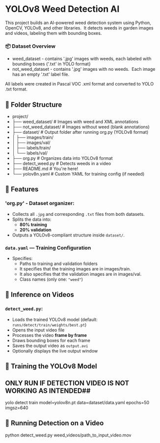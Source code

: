 # YOLOv8 Weed Detection AI

This project builds an AI-powered weed detection system using Python, OpenCV, YOLOv8, and other libraries.  It detects weeds in garden images and videos, labeling them with bounding boxes.

### 📦 Dataset Overview
- weed_dataset - contains '.jpg' images with weeds, each labeled with bounding boxes {'.txt' in YOLO format}
- not_weed_dataset - contains '.jpg' images with no weeds.  Each image has an empty '.txt' label file.        

All labels were created in Pascal VOC .xml format and converted to YOLO .txt format.

## 📁 Folder Structure

- project/
- ├── weed_dataset/ # Images with weed and XML annotations 
- ├── not_weed_dataset/ # Images without weed (blank annotations)
- ├── dataset/ # Output folder after running org.py (YOLOv8 format)
- │ ├── images/train/
- │ ├── images/val/
- │ ├── labels/train/
- │ └── labels/val/
- ├── org.py # Organizes data into YOLOv8 format
- ├── detect_weed.py # Detects weeds in a video
- ├── README.md # You're here!
- └── yolov8n.yaml # Custom YAML for training config (if needed)



## 🔧 Features

### 'org.py' - Dataset organizer:
- Collects all `.jpg` and corresponding `.txt` files from both datasets.
- Splits the data into:
  - **80% training**
  - **20% validation**
- Outputs a YOLOv8-compliant structure inside `dataset/`.

### `data.yaml` — Training Configuration
- Specifies:
  - Paths to training and validation folders
  - It specifies that the training images are in images/train.
  - It also specifies that the validation images are in images/val.
  - Class names (only one: `"weed"`)


## 🎥 Inference on Videos
### `detect_weed.py`:
- Loads the trained YOLOv8 model (default: `runs/detect/train/weights/best.pt`)
- Opens the input video file
- Processes the video **frame by frame**
- Draws bounding boxes for each frame
- Saves the output video as `output.avi`
- Optionally displays the live output window



## 🧠 Training the YOLOv8 Model
## ONLY RUN IF DETECTION VIDEO IS NOT WORKING AS INTENDED##
yolo detect train model=yolov8n.pt data=dataset/data.yaml epochs=50 imgsz=640


## 🧪 Running Detection on a Video
python detect_weed.py weed_videos/path_to_input_video.mov



